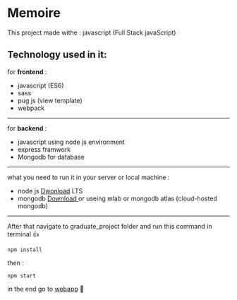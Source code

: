 # Memoire
This project made withe : javascript (Full Stack javaScript)
## Technology used in it:
for **frontend** : 
- javascript (ES6)
- sass
- pug js (view template)
- webpack

***

for **backend** : 
- javascript using node js environment
- express framwork
- Mongodb for database

***


what you need to run it in your server or local machine : 
- node js [Dwonload](https://nodejs.org/en/) LTS
- mongodb [Download ](https://www.mongodb.com/download-center/community) or useing mlab or mongodb atlas (cloud-hosted mongodb)

***


After that navigate to graduate_project folder and run this command in terminal 👍 

`npm install`

then : 

`npm start`

in the end go to [webapp](http://localhost:3000) 💯 
